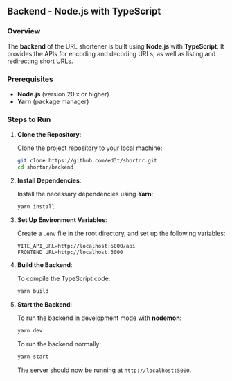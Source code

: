 ## Backend - Node.js with TypeScript

### Overview

The **backend** of the URL shortener is built using **Node.js** with **TypeScript**. It provides the APIs for encoding and decoding URLs, as well as listing and redirecting short URLs.

### Prerequisites

* **Node.js** (version 20.x or higher)
* **Yarn** (package manager)

### Steps to Run

1. **Clone the Repository**:

   Clone the project repository to your local machine:

   ```bash
   git clone https://github.com/ed3t/shortnr.git
   cd shortnr/backend
   ```

2. **Install Dependencies**:

   Install the necessary dependencies using **Yarn**:

   ```bash
   yarn install
   ```

3. **Set Up Environment Variables**:

   Create a `.env` file in the root directory, and set up the following variables:

   ```env
   VITE_API_URL=http://localhost:5000/api
   FRONTEND_URL=http://localhost:3000
   ```

4. **Build the Backend**:

   To compile the TypeScript code:

   ```bash
   yarn build
   ```

5. **Start the Backend**:

   To run the backend in development mode with **nodemon**:

   ```bash
   yarn dev
   ```

   To run the backend normally:

   ```bash
   yarn start
   ```

   The server should now be running at `http://localhost:5000`.
